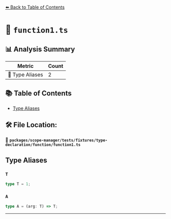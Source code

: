 [⬅️ Back to Table of Contents](../../../../../../index.md)

# 📄 `function1.ts`

## 📊 Analysis Summary

| Metric | Count |
|--------|-------|
| 📑 Type Aliases | 2 |

## 📚 Table of Contents

- [Type Aliases](#type-aliases)

## 🛠️ File Location:
📂 **`packages/scope-manager/tests/fixtures/type-declaration/function/function1.ts`**

## Type Aliases

### `T`

```ts
type T = 1;
```

### `A`

```ts
type A = (arg: T) => T;
```


---